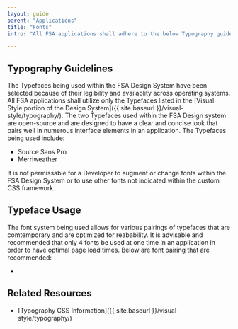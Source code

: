 ```yaml
---
layout: guide
parent: "Applications"
title: "Fonts"
intro: "All FSA applications shall adhere to the below Typography guidelines in order to maintain consistency throughout all agency applications."

---
```


## Typography Guidelines

The Typefaces being used within the FSA Design System have been selected because of their legibility and availablity across operating systems. All FSA applications shall utilize only the Typefaces listed in the [Visual Style portion of the Design System]({{ site.baseurl }}/visual-style/typography/). The two Typefaces used within the FSA Design system are open-source and are designed to have a clear and concise look that pairs well in numerous interface elements in an application. The Typefaces being used include:

 * Source Sans Pro
 * Merriweather

It is not permissable for a Developer to augment or change fonts within the FSA Design System or to use other fonts not indicated within the custom CSS framework.

## Typeface Usage

The font system being used allows for various pairings of typefaces that are comtemporary and are optimized for reabability. It is advisable and recommended that only 4 fonts be used at one time in an application in order to have optimal page load times. Below are font pairing that are recommended:

 * 

## Related Resources

 * [Typography CSS Information]({{ site.baseurl }}/visual-style/typography/)
